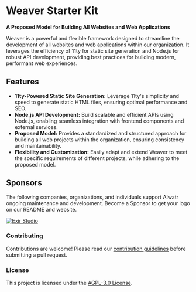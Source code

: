 # Weaver Starter Kit

**A Proposed Model for Building All Websites and Web Applications**

Weaver is a powerful and flexible framework designed to streamline the development of all websites and web applications within our organization. It leverages the efficiency of 11ty for static site generation and Node.js for robust API development, providing best practices for building modern, performant web experiences.

## Features

* **11ty-Powered Static Site Generation:**  Leverage 11ty's simplicity and speed to generate static HTML files, ensuring optimal performance and SEO.
* **Node.js API Development:** Build scalable and efficient APIs using Node.js, enabling seamless integration with frontend components and external services.
* **Proposed Model:**  Provides a standardized and structured approach for building all web projects within the organization, ensuring consistency and maintainability.
* **Flexibility and Customization:** Easily adapt and extend Weaver to meet the specific requirements of different projects, while adhering to the proposed model.

## Sponsors

The following companies, organizations, and individuals support Alwatr ongoing maintenance and development. Become a Sponsor to get your logo on our README and website.

[![Exir Studio](https://avatars.githubusercontent.com/u/181194967?s=200&v=4)](https://exirstudio.com)

### Contributing

Contributions are welcome! Please read our [contribution guidelines](https://github.com/Alwatr/.github/blob/next/CONTRIBUTING.md) before submitting a pull request.

### License

This project is licensed under the [AGPL-3.0 License](LICENSE).
